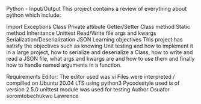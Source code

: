 Python - Input/Output
This project contains a review of everything about python which include:

Import
Exceptions
Class
Private attibute
Getter/Setter
Class method
Static method
Inheritance
Unittest
Read/Write file
args and kwargs
Serialization/Deserialization
JSON
Learning objectives
This project has satisfy the objectives such as knowing Unit testing and how to implement it in a large project, how to serialize and deserialize a Class, how to write and read a JSON file, what args and kwargs are and how to use them and finally how to handle named arguments in a function.

Requirements
Editor: The editor used was vi
Files were interpreted / compilled on Ubuntu 20.04 LTS using python3
Pycodestyle used is of version 2.5.0
unittest module was used for testing
Author
Osuafor soromtobechukwu Lawrence
